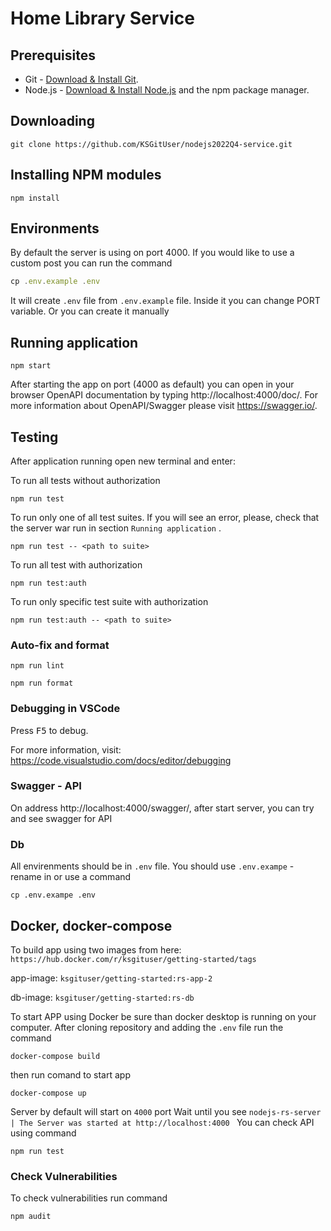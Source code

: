 # Home Library Service

## Prerequisites

- Git - [Download & Install Git](https://git-scm.com/downloads).
- Node.js - [Download & Install Node.js](https://nodejs.org/en/download/) and the npm package manager.

## Downloading

```
git clone https://github.com/KSGitUser/nodejs2022Q4-service.git
```

## Installing NPM modules

```
npm install
```

## Environments

By default the server is using on port 4000. If you would like to use a custom post you can run the command

```javascript
cp .env.example .env
```
It will create `.env` file from `.env.example` file. Inside it you can change PORT variable.
Or you can create it manually

## Running application

```
npm start
```

After starting the app on port (4000 as default) you can open
in your browser OpenAPI documentation by typing http://localhost:4000/doc/.
For more information about OpenAPI/Swagger please visit https://swagger.io/.

## Testing

After application running open new terminal and enter:

To run all tests without authorization

```
npm run test
```

To run only one of all test suites. If you will see an error, please, check that 
the server war run in section `Running application` .

```
npm run test -- <path to suite>
```

To run all test with authorization

```
npm run test:auth
```

To run only specific test suite with authorization

```
npm run test:auth -- <path to suite>
```

### Auto-fix and format

```
npm run lint
```

```
npm run format
```

### Debugging in VSCode

Press <kbd>F5</kbd> to debug.

For more information, visit: https://code.visualstudio.com/docs/editor/debugging


### Swagger - API
On address http://localhost:4000/swagger/, after start server, you can try and see swagger for API

### Db

All envirenments should be in `.env` file. You should use `.env.exampe` - rename in or use a command
```
cp .env.exampe .env
```

## Docker, docker-compose
To build app using two images from here: `https://hub.docker.com/r/ksgituser/getting-started/tags`

app-image: `ksgituser/getting-started:rs-app-2`

db-image: `ksgituser/getting-started:rs-db`

To start APP using Docker be sure than docker desktop is running on your computer.
After cloning repository and adding the `.env` file run the command

```
docker-compose build
```

then run comand to start app

```
docker-compose up
```

Server by default will start on `4000` port 
Wait until you see 
`nodejs-rs-server  | The Server was started at http://localhost:4000 `
You can check API using command 
```
npm run test
```

### Check Vulnerabilities
To check vulnerabilities run command

```
npm audit
```



